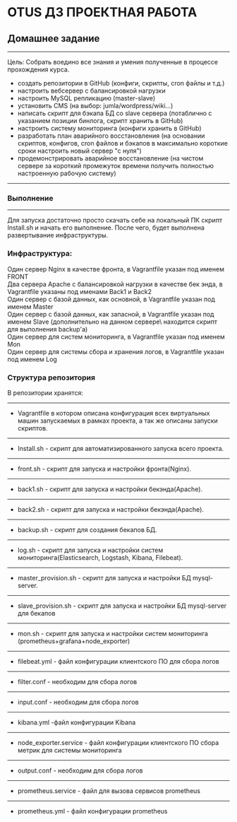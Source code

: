 # OTUS ДЗ ПРОЕКТНАЯ РАБОТА

## Домашнее задание
----------------------------------------
Цель:
Собрать воедино все знания и умения полученные в процессе прохождения курса.

- создать репозитории в GitHub (конфиги, скрипты, cron файлы и т.д.)
- настроить вебсервер с балансировкой нагрузки
- настроить MySQL репликацию (master-slave)
- установить CMS (на выбор: jumla/wordpress/wiki...)
- написать скрипт для бэкапа БД со slave сервера (потаблично с указанием позиции бинлога, скрипт хранить в GitHub)
- настроить систему мониторинга (конфиги хранить в GitHub)
- разработать план аварийного восстановления (на основании скриптов, конфигов, cron файлов и бэкапов в максимально короткие сроки настроить новый сервер "с нуля")
- продемонстрировать аварийное восстановление (на чистом сервере за короткий промежуток времени получить полностью настроенную рабочую систему)
--------------------------------------------------
### Выполнение
----------------------------------------------------------
Для запуска достаточно просто скачать себе на локальный ПК скрипт Install.sh и начать его выполнение.
После чего, будет выполнена развертывание инфраструктуры.

### Инфраструктура:
Один сервер Nginx в качестве фронта, в Vagrantfile указан под именем FRONT \
Два серверa Apache c балансировкой нагрузки в качестве бек энда, в Vagrantfile указаны под именами Back1 и Back2\
Один сервер с базой данных, как основной, в Vagrantfile указан под именем Master \
Один сервер с базой данных, как запасной, в Vagrantfile указан под именем Slave (дополнительно на данном сервере\ находится скрипт для выполнения backup'a)\
Один сервер для систем мониторинга, в Vagrantfile указан под именем Mon \
Один сервер для системы сбора и хранения логов, в Vagrantfile указан под именем Log

### Структура репозитория

В репозитории хранятся:

-------------

- Vagrantfile в котором описана конфигурация всех виртуальных машин запускаемых в рамках проекта, а так же описаны запуски скриптов.
-----------------
- Install.sh - скрипт для автоматизированного запуска всего проекта.
----------
- front.sh - скрипт для запуска и настройки фронта(Nginx).
----------
- back1.sh - скрипт для запуска и настройки бекэнда(Apache).
----------
- back2.sh - скрипт для запуска и настройки бекэнда(Apache).
--------------
- backup.sh - скрипт для создания бекапов БД.
-------------
- log.sh - скрипт для запуска и настройки систем мониторинга(Elasticsearch, Logstash, Kibana, Filebeat).
------------
- master_provision.sh - скрипт для запуска и настройки БД mysql-server.
-----------
- slave_provision.sh - скрипт для запуска и настройки БД mysql-server для бекапов
---------------
- mon.sh - скрипт для запуска и настройки систем мониторинга (prometheus+grafana+node_exporter)
-------------
- filebeat.yml - файл конфигурации клиентского ПО для сбора логов
-------------
- filter.conf - необходим для сбора логов
-------------
- input.conf - необходим для сбора логов
-------------
- kibana.yml -файл конфигурации Kibana
-------------
- node_exporter.service - файл конфигурации клиентского ПО сбора метрик для системы мониторинга
-------------
- output.conf - необходим для сбора логов
-------------
- prometheus.service - файл для вызова сервисов prometheus
-------------
- prometheus.yml - файл конфигурации prometheus
